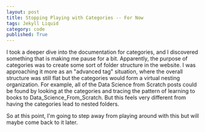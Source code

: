 ```yaml
---
layout: post
title: Stopping Playing with Categories -- For Now
tags: Jekyll Liquid
category: code
published: True
---
```


I took a deeper dive into the documentation for categories, and I discovered something that is making me pause for a bit. Apparently, the purpose of categories was to create some sort of folder structure in the website. I was approaching it more as an "advanced tag" situation, where the overall structure was still flat but the categories would form a virtual nesting organization. For example, all of the Data Science from Scratch posts could be found by looking at the categories and tracing the pattern of learning to books to Data_Science_From_Scratch. But this feels very different from having the categories lead to nested folders.

So at this point, I'm going to step away from playing around with this but will maybe come back to it later.
